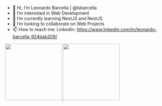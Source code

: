 - 👋 Hi, I’m Leonardo Barcella | @lsbarcella
- 👀 I’m interested in Web Development
- 🌱 I’m currently learning NextJS and NestJS
- 💞️ I’m looking to collaborate on Web Projects
- 📫 How to reach me:
LinkedIn:
https://www.linkedin.com/in/leonardo-barcella-924bab209/

<div>
  <a href="https://github.com/lsbarcella">
  <img height="180em" src="https://github-readme-stats.vercel.app/api/top-langs/?username=lsbarcella&layout=compact&langs_count=7&theme=dracula"/>
  <img height="180em" src="https://github-readme-stats.vercel.app/api?username=lsbarcella&show_icons=true&theme=dracula&include_all_commits=true&count_private=true"/>
</div>

